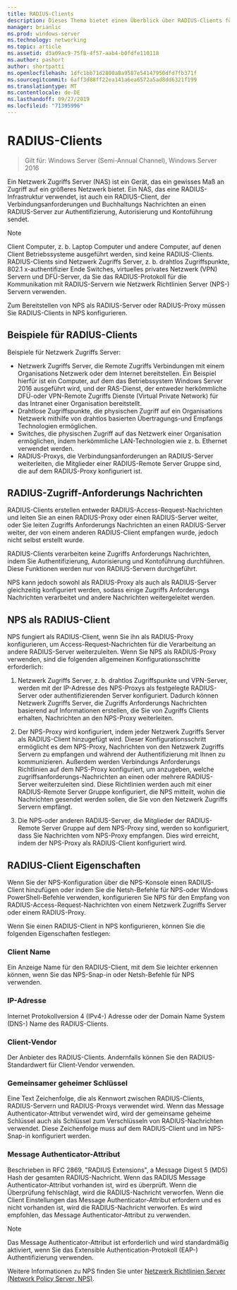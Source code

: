 ```yaml
---
title: RADIUS-Clients
description: Dieses Thema bietet einen Überblick über RADIUS-Clients für den Netzwerk Richtlinien Server unter Windows Server 2016.
manager: brianlic
ms.prod: windows-server
ms.technology: networking
ms.topic: article
ms.assetid: d3a09ac9-75f8-4f57-aab4-b0fdfe110118
ms.author: pashort
author: shortpatti
ms.openlocfilehash: 1dfc1bb71d2800a8a9587e54147950dfd7fb371f
ms.sourcegitcommit: 6aff3d88ff22ea141a6ea6572a5ad8dd6321f199
ms.translationtype: MT
ms.contentlocale: de-DE
ms.lasthandoff: 09/27/2019
ms.locfileid: "71395996"
---
```

# <a name="radius-clients"></a>RADIUS-Clients

>Gilt für: Windows Server (Semi-Annual Channel), Windows Server 2016

Ein Netzwerk Zugriffs Server \(NAS\) ist ein Gerät, das ein gewisses Maß an Zugriff auf ein größeres Netzwerk bietet. Ein NAS, das eine RADIUS-Infrastruktur verwendet, ist auch ein RADIUS-Client, der Verbindungsanforderungen und Buchhaltungs Nachrichten an einen RADIUS-Server zur Authentifizierung, Autorisierung und Kontoführung sendet.

>[!NOTE]
>Client Computer, z. b. Laptop Computer und andere Computer, auf denen Client Betriebssysteme ausgeführt werden, sind keine RADIUS-Clients. RADIUS-Clients sind Netzwerk Zugriffs Server, z. b. drahtlos Zugriffspunkte, 802.1 x-authentifizier Ende Switches, virtuelles privates Netzwerk \(VPN\) Servern und DFÜ-Server, da Sie das RADIUS-Protokoll für die Kommunikation mit RADIUS-Servern wie Netzwerk Richtlinien Server \(NPS-\) Servern verwenden.

Zum Bereitstellen von NPS als RADIUS-Server oder RADIUS-Proxy müssen Sie RADIUS-Clients in NPS konfigurieren.

## <a name="radius-client-examples"></a>Beispiele für RADIUS-Clients

Beispiele für Netzwerk Zugriffs Server:

- Netzwerk Zugriffs Server, die Remote Zugriffs Verbindungen mit einem Organisations Netzwerk oder dem Internet bereitstellen. Ein Beispiel hierfür ist ein Computer, auf dem das Betriebssystem Windows Server 2016 ausgeführt wird, und der RAS-Dienst, der entweder herkömmliche DFÜ-oder VPN-Remote Zugriffs Dienste (Virtual Private Network) für das Intranet einer Organisation bereitstellt.
- Drahtlose Zugriffspunkte, die physischen Zugriff auf ein Organisations Netzwerk mithilfe von drahtlos basierten Übertragungs-und Empfangs Technologien ermöglichen.
- Switches, die physischen Zugriff auf das Netzwerk einer Organisation ermöglichen, indem herkömmliche LAN-Technologien wie z. b. Ethernet verwendet werden.
- RADIUS-Proxys, die Verbindungsanforderungen an RADIUS-Server weiterleiten, die Mitglieder einer RADIUS-Remote Server Gruppe sind, die auf dem RADIUS-Proxy konfiguriert ist.

## <a name="radius-access-request-messages"></a>RADIUS-Zugriff-Anforderungs Nachrichten

RADIUS-Clients erstellen entweder RADIUS-Access-Request-Nachrichten und leiten Sie an einen RADIUS-Proxy oder einen RADIUS-Server weiter, oder Sie leiten Zugriffs Anforderungs Nachrichten an einen RADIUS-Server weiter, der von einem anderen RADIUS-Client empfangen wurde, jedoch nicht selbst erstellt wurde.

RADIUS-Clients verarbeiten keine Zugriffs Anforderungs Nachrichten, indem Sie Authentifizierung, Autorisierung und Kontoführung durchführen. Diese Funktionen werden nur von RADIUS-Servern durchgeführt.

NPS kann jedoch sowohl als RADIUS-Proxy als auch als RADIUS-Server gleichzeitig konfiguriert werden, sodass einige Zugriffs Anforderungs Nachrichten verarbeitet und andere Nachrichten weitergeleitet werden.

## <a name="nps-as-a-radius-client"></a>NPS als RADIUS-Client

NPS fungiert als RADIUS-Client, wenn Sie ihn als RADIUS-Proxy konfigurieren, um Access-Request-Nachrichten für die Verarbeitung an andere RADIUS-Server weiterzuleiten. Wenn Sie NPS als RADIUS-Proxy verwenden, sind die folgenden allgemeinen Konfigurationsschritte erforderlich:

1. Netzwerk Zugriffs Server, z. b. drahtlos Zugriffspunkte und VPN-Server, werden mit der IP-Adresse des NPS-Proxys als festgelegte RADIUS-Server oder authentifizierenden Server konfiguriert. Dadurch können Netzwerk Zugriffs Server, die Zugriffs Anforderungs Nachrichten basierend auf Informationen erstellen, die Sie von Zugriffs Clients erhalten, Nachrichten an den NPS-Proxy weiterleiten.

2. Der NPS-Proxy wird konfiguriert, indem jeder Netzwerk Zugriffs Server als RADIUS-Client hinzugefügt wird. Dieser Konfigurationsschritt ermöglicht es dem NPS-Proxy, Nachrichten von den Netzwerk Zugriffs Servern zu empfangen und während der Authentifizierung mit Ihnen zu kommunizieren. Außerdem werden Verbindungs Anforderungs Richtlinien auf dem NPS-Proxy konfiguriert, um anzugeben, welche zugriffsanforderungs-Nachrichten an einen oder mehrere RADIUS-Server weiterzuleiten sind. Diese Richtlinien werden auch mit einer RADIUS-Remote Server Gruppe konfiguriert, die NPS mitteilt, wohin die Nachrichten gesendet werden sollen, die Sie von den Netzwerk Zugriffs Servern empfängt.

3. Die NPS-oder anderen RADIUS-Server, die Mitglieder der RADIUS-Remote Server Gruppe auf dem NPS-Proxy sind, werden so konfiguriert, dass Sie Nachrichten vom NPS-Proxy empfangen. Dies wird erreicht, indem der NPS-Proxy als RADIUS-Client konfiguriert wird.

## <a name="radius-client-properties"></a>RADIUS-Client Eigenschaften

Wenn Sie der NPS-Konfiguration über die NPS-Konsole einen RADIUS-Client hinzufügen oder indem Sie die Netsh-Befehle für NPS-oder Windows PowerShell-Befehle verwenden, konfigurieren Sie NPS für den Empfang von RADIUS-Access-Request-Nachrichten von einem Netzwerk Zugriffs Server oder einem RADIUS-Proxy.

Wenn Sie einen RADIUS-Client in NPS konfigurieren, können Sie die folgenden Eigenschaften festlegen:

### <a name="client-name"></a>Client Name

 Ein Anzeige Name für den RADIUS-Client, mit dem Sie leichter erkennen können, wenn Sie das NPS-Snap-in oder Netsh-Befehle für NPS verwenden.

### <a name="ip-address"></a>IP-Adresse

Internet Protokollversion 4 \(IPv4-\) Adresse oder der Domain Name System \(DNS-\) Name des RADIUS-Clients.

### <a name="client-vendor"></a>Client-Vendor

Der Anbieter des RADIUS-Clients. Andernfalls können Sie den RADIUS-Standardwert für Client-Vendor verwenden.

### <a name="shared-secret"></a>Gemeinsamer geheimer Schlüssel

Eine Text Zeichenfolge, die als Kennwort zwischen RADIUS-Clients, RADIUS-Servern und RADIUS-Proxys verwendet wird. Wenn das Message Authenticator-Attribut verwendet wird, wird der gemeinsame geheime Schlüssel auch als Schlüssel zum Verschlüsseln von RADIUS-Nachrichten verwendet. Diese Zeichenfolge muss auf dem RADIUS-Client und im NPS-Snap-in konfiguriert werden.

### <a name="message-authenticator-attribute"></a>Message Authenticator-Attribut

Beschrieben in RFC 2869, "RADIUS Extensions", a Message Digest 5 \(MD5\) Hash der gesamten RADIUS-Nachricht. Wenn das RADIUS Message Authenticator-Attribut vorhanden ist, wird es überprüft. Wenn die Überprüfung fehlschlägt, wird die RADIUS-Nachricht verworfen. Wenn die Client Einstellungen das Message Authenticator-Attribut erfordern und es nicht vorhanden ist, wird die RADIUS-Nachricht verworfen. Es wird empfohlen, das Message Authenticator-Attribut zu verwenden.

>[!NOTE]
>Das Message Authenticator-Attribut ist erforderlich und wird standardmäßig aktiviert, wenn Sie das Extensible Authentication-Protokoll \(EAP-\) Authentifizierung verwenden. 

Weitere Informationen zu NPS finden Sie unter [Netzwerk Richtlinien Server (Network Policy Server, NPS)](nps-top.md).

